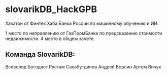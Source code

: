 # slovarikDB_HackGPB
Хакатон от Финтех Хаба Банка России по машинному обучению и ИИ.

1 место по направлению от ГазПромБанка по предсказанию стоимости недвижимости.
4 место в общем зачете.

## Команда SlovarikDB:
Всеволод Богодист
Рустам Сахабутдинов
Андрей Ворсин
Артем Вичук
